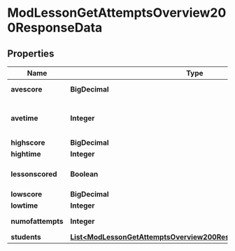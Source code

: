 

# ModLessonGetAttemptsOverview200ResponseData


## Properties

| Name | Type | Description | Notes |
|------------ | ------------- | ------------- | -------------|
|**avescore** | **BigDecimal** | Average score. |  |
|**avetime** | **Integer** | Average time (spent in taking the lesson). |  |
|**highscore** | **BigDecimal** | High score. |  |
|**hightime** | **Integer** | High time. |  |
|**lessonscored** | **Boolean** | True if the lesson was scored. |  |
|**lowscore** | **BigDecimal** | Low score. |  |
|**lowtime** | **Integer** | Low time. |  |
|**numofattempts** | **Integer** | Number of attempts. |  |
|**students** | [**List&lt;ModLessonGetAttemptsOverview200ResponseDataStudentsInner&gt;**](ModLessonGetAttemptsOverview200ResponseDataStudentsInner.md) |  |  [optional] |



